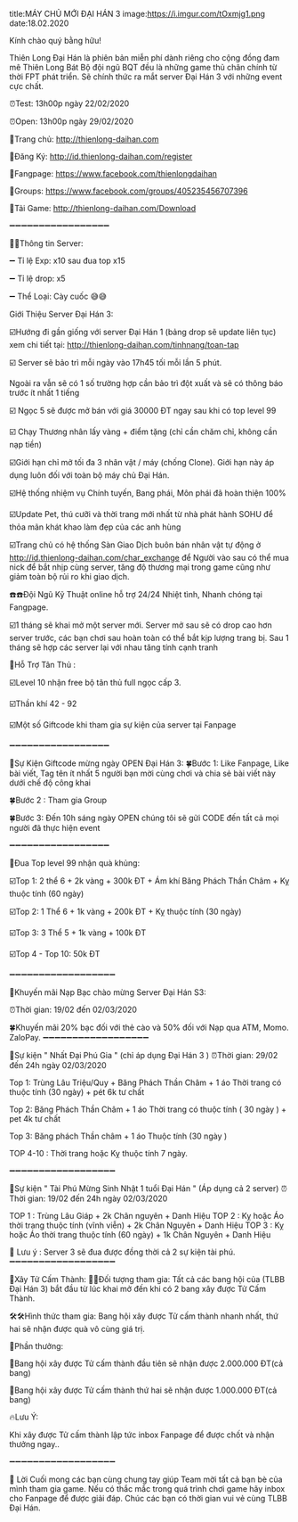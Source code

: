 title:MÁY CHỦ MỚI ĐẠI HÁN 3 
image:https://i.imgur.com/tOxmjg1.png
date:18.02.2020

Kính chào quý bằng hữu!

Thiên Long Đại Hán là phiên bản miễn phí dành riêng cho cộng đồng đam mê Thiên Long Bát Bộ đội ngũ BQT đều là những game thủ chân chính từ thời FPT phát triển. Sẽ chính thức ra mắt server Đại Hán 3 với những event cực chất.

 ⏰Test: 13h00p ngày 22/02/2020
 
 ⏰Open: 13h00p ngày 29/02/2020

🔰Trang chủ: http://thienlong-daihan.com

🔰Đăng Ký: http://id.thienlong-daihan.com/register

🔰Fangpage: https://www.facebook.com/thienlongdaihan

🔰Groups: https://www.facebook.com/groups/405235456707396

🔰Tải Game: http://thienlong-daihan.com/Download

➖➖➖➖➖➖➖➖➖➖➖➖➖➖➖➖➖

📣📣Thông tin Server:

➖ Tỉ lệ Exp: x10 sau đua top x15

➖ Tỉ lệ drop: x5

➖ Thể Loại: Cày cuốc 😅😅

Giới Thiệu Server Đại Hán 3:

☑️Hướng đi gần giống với server Đại Hán 1 (bảng drop sẽ update liên tục)
xem chi tiết tại: http://thienlong-daihan.com/tinhnang/toan-tap

☑️ Server sẽ bảo trì mỗi ngày vào 17h45 tối mỗi lần 5 phút.

Ngoài ra vẫn sẽ có 1 số trường hợp cần bảo trì đột xuất và sẽ có thông báo trước ít nhất 1 tiếng

☑️ Ngọc 5 sẽ được mở bán với giá 30000 ĐT ngay sau khi có top level 99

☑️ Chạy Thương nhân lấy vàng + điểm tặng (chỉ cần chăm chỉ, không cần nạp tiền)

☑️Giới hạn chỉ mở tối đa 3 nhân vật / máy (chống Clone). Giới hạn này áp dụng luôn đối với toàn bộ máy chủ Đại Hán.

☑️Hệ thống nhiệm vụ Chính tuyến, Bang phái, Môn phái đã hoàn thiện 100% 

☑️Update Pet, thú cưỡi và thời trang mới nhất từ nhà phát hành SOHU để thỏa mãn khát khao làm đẹp của các anh hùng

☑️Trang chủ có hệ thống Sàn Giao Dịch buôn bán nhân vật tự động ở http://id.thienlong-daihan.com/char_exchange để Người vào sau có thể mua nick để bắt nhịp cùng server, tăng độ thương mại trong game cũng như giảm toàn bộ rủi ro khi giao dịch.

☎️☎️Đội Ngũ Kỹ Thuật online hỗ trợ 24/24 Nhiệt tình, Nhanh chóng tại Fangpage.

☑️1 tháng sẽ khai mở một server mới. Server mở sau sẽ có drop cao hơn server trước, các bạn chơi sau hoàn toàn có thể bắt kịp lượng trang bị. Sau 1 tháng sẽ hợp các server lại với nhau tăng tính cạnh tranh

🎁Hỗ Trợ Tân Thủ :

☑️Level 10 nhận free bộ tân thủ full ngọc cấp 3.

☑️Thần khí 42 - 92

☑️Một số Giftcode khi tham gia sự kiện của server tại Fanpage

➖➖➖➖➖➖➖➖➖➖➖➖➖➖➖➖➖

🎁Sự Kiện Giftcode mừng ngày OPEN Đại Hán 3:
🍀Bước 1: Like Fanpage, Like bài viết, Tag tên ít nhất 5 người bạn mời cùng chơi và chia sẻ bài viết này dưới chế độ công khai

🍀Bước 2 : Tham gia Group

🍀Bước 3: Đến 10h sáng ngày OPEN chúng tôi sẽ gửi CODE đến tất cả mọi người đã thực hiện event

➖➖➖➖➖➖➖➖➖➖➖➖➖➖➖➖➖

🎁Đua Top level 99 nhận quà khủng:

☑️Top 1: 2 thể 6 + 2k vàng + 300k ĐT + Ám khí Băng Phách Thần Châm + Kỵ thuộc tính (60 ngày)

☑️Top 2: 1 Thể 6 + 1k vàng + 200k ĐT + Kỵ thuộc tính (30 ngày)

☑️Top 3: 3 Thể 5 + 1k vàng + 100k ĐT

☑️Top 4 - Top 10: 50k ĐT

➖➖➖➖➖➖➖➖➖➖➖➖➖➖➖➖➖➖

🎁Khuyến mãi Nạp Bạc chào mừng Server Đại Hán S3:

⏰Thời gian: 19/02 đến 02/03/2020

🍀Khuyến mãi 20% bạc đối với thẻ cào và 50% đối với Nạp qua ATM, Momo. ZaloPay.
➖➖➖➖➖➖➖➖➖➖➖➖➖➖➖➖➖➖

🎁Sự kiện " Nhất Đại Phú Gia " (chỉ áp dụng Đại Hán 3 )
⏰Thời gian: 29/02 đến 24h ngày 02/03/2020

Top 1: Trùng Lâu Triệu/Quy + Băng Phách Thần Châm + 1 áo Thời trang có thuộc tính (30 ngày) + pét 6k tư chất

Top 2: Băng Phách Thần Châm + 1 áo Thời trang có thuộc tính ( 30 ngày ) + pet 4k tư chất

Top 3: Băng phách Thần châm + 1 áo Thuộc tính (30 ngày )

TOP 4-10 : Thời trang hoặc Kỵ thuộc tính 7 ngày.

➖➖➖➖➖➖➖➖➖➖➖➖➖➖➖➖➖➖

🎁Sự kiện " Tài Phú Mừng Sinh Nhật 1 tuổi Đại Hán " (Áp dụng cả 2 server)
⏰Thời gian: 19/02 đến 24h ngày 02/03/2020

TOP 1 : Trùng Lâu Giáp + 2k Chân nguyên + Danh Hiệu
TOP 2 : Kỵ hoặc Áo thời trang thuộc tính (vĩnh viễn) + 2k Chân Nguyên + Danh Hiệu
TOP 3 : Kỵ hoặc Áo thời trang thuộc tính (60 ngày) + 1k Chân Nguyên + Danh Hiệu


📌 Lưu ý : Server 3 sẽ đua được đồng thời cả 2 sự kiện tài phú.
➖➖➖➖➖➖➖➖➖➖➖➖➖➖➖➖➖➖

🎁Xây Tử Cấm Thành:
📌📌Đối tượng tham gia: Tất cả các bang hội của (TLBB Đại Hán 3) bắt đầu từ lúc khai mở đến khi có 2 bang xây được Tử Cấm Thành.

🛠🛠Hình thức tham gia: Bang hội xây được Tử cấm thành nhanh nhất, thứ hai sẽ nhận được quà vô cùng giá trị.

🔮Phần thưởng:

🎁Bang hội xây được Tử cấm thành đầu tiên sẽ nhận được 2.000.000 ĐT(cả bang)

🎁Bang hội xây được Tử cấm thành thứ hai sẽ nhận được 1.000.000 ĐT(cả bang)

🔥Lưu Ý:

Khi xây được Tử cấm thành lập tức inbox Fanpage để được chốt và nhận thưởng ngay..

➖➖➖➖➖➖➖➖➖➖➖➖➖➖➖➖➖➖

🛑 Lời Cuối mong các bạn cùng chung tay giúp Team mời tất cả bạn bè của mình tham gia game.
Nếu có thắc mắc trong quá trình chơi game hãy inbox cho Fanpage để được giải đáp. Chúc các bạn có thời gian vui vẻ cùng TLBB Đại Hán.
